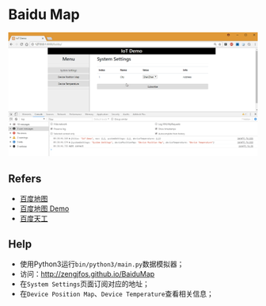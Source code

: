 # Baidu Map

![./img/BaiduMap.gif](./images/BaiduMap.gif)

## Refers

* [百度地图](http://lbsyun.baidu.com/index.php)
* [百度地图 Demo](http://lbsyun.baidu.com/jsdemo.htm#a1_2)
* [百度天工](https://cloud.baidu.com/solution/iot/index.html)

## Help

* 使用Python3运行`bin/python3/main.py`数据模拟器；
* 访问：http://zengjfos.github.io/BaiduMap
* 在`System Settings`页面订阅对应的地址；
* 在`Device Position Map`、`Device Temperature`查看相关信息；
